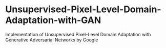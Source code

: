 # Unsupervised-Pixel-Level-Domain-Adaptation-with-GAN
Implementation of Unsupervised Pixel–Level Domain Adaptation with Generative Adversarial Networks by Google
